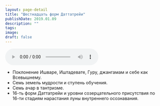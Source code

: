 ```yaml
---
layout: page-detail
title: "Шестнадцать форм Даттатрейи"
publishDate: 2019.01.09
description: ""
tags:
image:
draft: false
---
```


<audio title="2019.01.09 - Шестнадцать форм Даттатрейи.mp3" src="/upload/iblock/41b/41bc0a7d871a19a0f06431dc9c913bd4.mp3" controls=""></audio>

* Поклонение Ишваре, Иштадевате, Гуру, джангамам и себе как Всевышнему.
* Семь земель мудрости и ступень обучения.
* Семь ачар в тантризме.
* 16-ть форм Даттатрейи и уровни созерцательного присутствия по 16-ти стадиям нарастания луны внутреннего осознавания.

  
